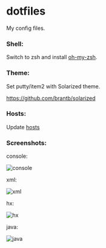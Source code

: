 dotfiles
========

My config files.

### Shell:

Switch to zsh and install [oh-my-zsh](https://github.com/robbyrussell/oh-my-zsh).

### Theme:

Set putty/item2 with Solarized theme.

https://github.com/brantb/solarized

### Hosts:
Update [hosts](https://someonewhocares.org/hosts/zero/)

### Screenshots:

console:

![console](https://sites.google.com/site/flashisobar/files/console.png)

xml:

![xml](https://sites.google.com/site/flashisobar/files/xmlfile.png)

hx:

![hx](https://sites.google.com/site/flashisobar/files/hxfile.png)

java:

![java](https://sites.google.com/site/flashisobar/files/javafile.png)

